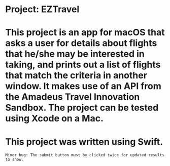 # Project: EZTravel

# This project is an app for macOS that asks a user for details about flights that he/she may be interested in taking, and prints out a list of flights that match the criteria in another window. It makes use of an API from the Amadeus Travel Innovation Sandbox. The project can be tested using Xcode on a Mac.

# This project was written using Swift.

```Minor bug: The submit button must be clicked twice for updated results to show. ```
